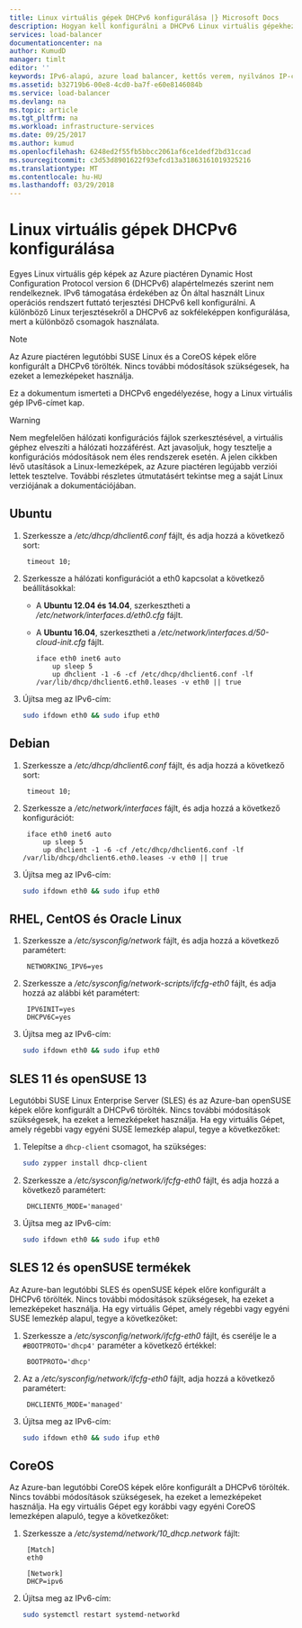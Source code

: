 ```yaml
---
title: Linux virtuális gépek DHCPv6 konfigurálása |} Microsoft Docs
description: Hogyan kell konfigurálni a DHCPv6 Linux virtuális gépekhez.
services: load-balancer
documentationcenter: na
author: KumudD
manager: timlt
editor: ''
keywords: IPv6-alapú, azure load balancer, kettős verem, nyilvános IP-cím, natív ipv6, mobil, iot
ms.assetid: b32719b6-00e8-4cd0-ba7f-e60e8146084b
ms.service: load-balancer
ms.devlang: na
ms.topic: article
ms.tgt_pltfrm: na
ms.workload: infrastructure-services
ms.date: 09/25/2017
ms.author: kumud
ms.openlocfilehash: 6248ed2f55fb5bbcc2061af6ce1dedf2bd31ccad
ms.sourcegitcommit: c3d53d8901622f93efcd13a31863161019325216
ms.translationtype: MT
ms.contentlocale: hu-HU
ms.lasthandoff: 03/29/2018
---
```

# <a name="configure-dhcpv6-for-linux-vms"></a>Linux virtuális gépek DHCPv6 konfigurálása


Egyes Linux virtuális gép képek az Azure piactéren Dynamic Host Configuration Protocol version 6 (DHCPv6) alapértelmezés szerint nem rendelkeznek. IPv6 támogatása érdekében az Ön által használt Linux operációs rendszert futtató terjesztési DHCPv6 kell konfigurálni. A különböző Linux terjesztésekről a DHCPv6 az sokféleképpen konfigurálása, mert a különböző csomagok használata.

> [!NOTE]
> Az Azure piactéren legutóbbi SUSE Linux és a CoreOS képek előre konfigurált a DHCPv6 törölték. Nincs további módosítások szükségesek, ha ezeket a lemezképeket használja.

Ez a dokumentum ismerteti a DHCPv6 engedélyezése, hogy a Linux virtuális gép IPv6-címet kap.

> [!WARNING]
> Nem megfelelően hálózati konfigurációs fájlok szerkesztésével, a virtuális géphez elveszíti a hálózati hozzáférést. Azt javasoljuk, hogy tesztelje a konfigurációs módosítások nem éles rendszerek esetén. A jelen cikkben lévő utasítások a Linux-lemezképek, az Azure piactéren legújabb verziói lettek tesztelve. További részletes útmutatásért tekintse meg a saját Linux verziójának a dokumentációjában.

## <a name="ubuntu"></a>Ubuntu

1. Szerkessze a */etc/dhcp/dhclient6.conf* fájlt, és adja hozzá a következő sort:

        timeout 10;

2. Szerkessze a hálózati konfigurációt a eth0 kapcsolat a következő beállításokkal:

   * A **Ubuntu 12.04 és 14.04**, szerkesztheti a */etc/network/interfaces.d/eth0.cfg* fájlt. 
   * A **Ubuntu 16.04**, szerkesztheti a */etc/network/interfaces.d/50-cloud-init.cfg* fájlt.

         iface eth0 inet6 auto
             up sleep 5
             up dhclient -1 -6 -cf /etc/dhcp/dhclient6.conf -lf /var/lib/dhcp/dhclient6.eth0.leases -v eth0 || true

3. Újítsa meg az IPv6-cím:

    ```bash
    sudo ifdown eth0 && sudo ifup eth0
    ```

## <a name="debian"></a>Debian

1. Szerkessze a */etc/dhcp/dhclient6.conf* fájlt, és adja hozzá a következő sort:

        timeout 10;

2. Szerkessze a */etc/network/interfaces* fájlt, és adja hozzá a következő konfigurációt:

        iface eth0 inet6 auto
            up sleep 5
            up dhclient -1 -6 -cf /etc/dhcp/dhclient6.conf -lf /var/lib/dhcp/dhclient6.eth0.leases -v eth0 || true

3. Újítsa meg az IPv6-cím:

    ```bash
    sudo ifdown eth0 && sudo ifup eth0
    ```

## <a name="rhel-centos-and-oracle-linux"></a>RHEL, CentOS és Oracle Linux

1. Szerkessze a */etc/sysconfig/network* fájlt, és adja hozzá a következő paramétert:

        NETWORKING_IPV6=yes

2. Szerkessze a */etc/sysconfig/network-scripts/ifcfg-eth0* fájlt, és adja hozzá az alábbi két paramétert:

        IPV6INIT=yes
        DHCPV6C=yes

3. Újítsa meg az IPv6-cím:

    ```bash
    sudo ifdown eth0 && sudo ifup eth0
    ```

## <a name="sles-11-and-opensuse-13"></a>SLES 11 és openSUSE 13

Legutóbbi SUSE Linux Enterprise Server (SLES) és az Azure-ban openSUSE képek előre konfigurált a DHCPv6 törölték. Nincs további módosítások szükségesek, ha ezeket a lemezképeket használja. Ha egy virtuális Gépet, amely régebbi vagy egyéni SUSE lemezkép alapul, tegye a következőket:

1. Telepítse a `dhcp-client` csomagot, ha szükséges:

    ```bash
    sudo zypper install dhcp-client
    ```

2. Szerkessze a */etc/sysconfig/network/ifcfg-eth0* fájlt, és adja hozzá a következő paramétert:

        DHCLIENT6_MODE='managed'

3. Újítsa meg az IPv6-cím:

    ```bash
    sudo ifdown eth0 && sudo ifup eth0
    ```

## <a name="sles-12-and-opensuse-leap"></a>SLES 12 és openSUSE termékek

Az Azure-ban legutóbbi SLES és openSUSE képek előre konfigurált a DHCPv6 törölték. Nincs további módosítások szükségesek, ha ezeket a lemezképeket használja. Ha egy virtuális Gépet, amely régebbi vagy egyéni SUSE lemezkép alapul, tegye a következőket:

1. Szerkessze a */etc/sysconfig/network/ifcfg-eth0* fájlt, és cserélje le a `#BOOTPROTO='dhcp4'` paraméter a következő értékkel:

        BOOTPROTO='dhcp'

2. Az a */etc/sysconfig/network/ifcfg-eth0* fájlt, adja hozzá a következő paramétert:

        DHCLIENT6_MODE='managed'

3. Újítsa meg az IPv6-cím:

    ```bash
    sudo ifdown eth0 && sudo ifup eth0
    ```

## <a name="coreos"></a>CoreOS

Az Azure-ban legutóbbi CoreOS képek előre konfigurált a DHCPv6 törölték. Nincs további módosítások szükségesek, ha ezeket a lemezképeket használja. Ha egy virtuális Gépet egy korábbi vagy egyéni CoreOS lemezképen alapuló, tegye a következőket:

1. Szerkessze a */etc/systemd/network/10_dhcp.network* fájlt:

        [Match]
        eth0

        [Network]
        DHCP=ipv6

2. Újítsa meg az IPv6-cím:

    ```bash
    sudo systemctl restart systemd-networkd
    ```
